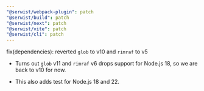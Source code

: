 ```yaml
---
"@serwist/webpack-plugin": patch
"@serwist/build": patch
"@serwist/next": patch
"@serwist/vite": patch
"@serwist/cli": patch
---
```


fix(dependencies): reverted `glob` to v10 and `rimraf` to v5

- Turns out `glob` v11 and `rimraf` v6 drops support for Node.js 18, so we are back to v10 for now.

- This also adds test for Node.js 18 and 22.